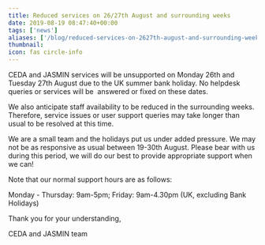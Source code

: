 ```yaml
---
title: Reduced services on 26/27th August and surrounding weeks
date: 2019-08-19 08:47:40+00:00
tags: ['news']
aliases: ['/blog/reduced-services-on-2627th-august-and-surrounding-weeks']
thumbnail: 
icon: fas circle-info
---
```

CEDA and JASMIN services will be unsupported on Monday 26th and Tuesday 27th August due to the UK summer bank holiday. No helpdesk queries or services will be  answered or fixed on these dates.

We also anticipate staff availability to be reduced in the surrounding weeks. Therefore, service issues or user support queries may take longer than usual to be resolved at this time.

We are a small team and the holidays put us under added pressure. We may not be as responsive as usual between 19-30th August. Please bear with us during this period, we will do our best to provide appropriate support when we can!

Note that our normal support hours are as follows:

Monday - Thursday: 9am-5pm;
Friday: 9am-4.30pm
(UK, excluding Bank Holidays)

Thank you for your understanding,  

CEDA and JASMIN team
